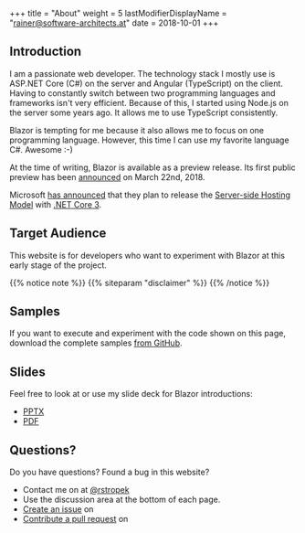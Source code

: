 +++
title = "About"
weight = 5
lastModifierDisplayName = "rainer@software-architects.at"
date = 2018-10-01
+++



## Introduction

I am a passionate web developer. The technology stack I mostly use is ASP.NET Core (C#) on the server and Angular (TypeScript) on the client. Having to constantly switch between two programming languages and frameworks isn't very efficient. Because of this, I started using Node.js on the server some years ago. It allows me to use TypeScript consistently.

Blazor is tempting for me because it also allows me to focus on one programming language. However, this time I can use my favorite language C#. Awesome :-)

At the time of writing, Blazor is available as a preview release. Its first public preview has been [announced](https://blogs.msdn.microsoft.com/webdev/2018/03/22/get-started-building-net-web-apps-in-the-browser-with-blazor/) on March 22nd, 2018.

Microsoft [has announced](https://channel9.msdn.com/Events/dotnetConf/2018/S207) that they plan to release the [Server-side Hosting Model](https://docs.microsoft.com/en-us/aspnet/core/blazor/hosting-models?view=aspnetcore-3.0#server-side) with [.NET Core 3](https://blogs.msdn.microsoft.com/dotnet/2018/05/07/net-core-3-and-support-for-windows-desktop-applications/).

## Target Audience

This website is for developers who want to experiment with Blazor at this early stage of the project.

{{% notice note %}}
{{% siteparam "disclaimer" %}}
{{% /notice %}}

## Samples

If you want to execute and experiment with the code shown on this page, download the complete samples [from GitHub](https://github.com/software-architects/learn-blazor/tree/master/samples).

## Slides

Feel free to look at or use my slide deck for Blazor introductions:

* [PPTX](../../slides/Blazor-Intro.pptx)
* [PDF](../../slides/Blazor-Intro.pdf)

## Questions?

Do you have questions? Found a bug in this website?

* Contact me on <i class='fa fa-twitter'></i> at [@rstropek](https://twitter.com/rstropek)
* Use the discussion area at the bottom of each page.
* [Create an issue](https://github.com/software-architects/learn-blazor/issues) on <i class='fa fa-github'></i>
* [Contribute a pull request](https://github.com/software-architects/learn-blazor) on <i class='fa fa-github'></i>
